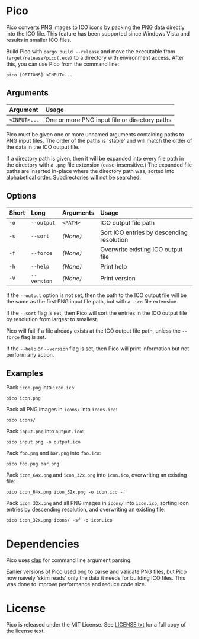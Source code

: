 # Pico
Pico converts PNG images to ICO icons by packing the PNG data directly into the
ICO file. This feature has been supported since Windows Vista and results in
smaller ICO files.

Build Pico with `cargo build --release` and move the executable from
`target/release/pico(.exe)` to a directory with environment access. After this,
you can use Pico from the command line:
```shell
pico [OPTIONS] <INPUT>...
```

## Arguments
| Argument     | Usage                                         |
| :----------- | :-------------------------------------------- |
| `<INPUT>...` | One or more PNG input file or directory paths |

Pico must be given one or more unnamed arguments containing paths to PNG input
files. The order of the paths is 'stable' and will match the order of the data
in the ICO output file.

If a directory path is given, then it will be expanded into every file path in
the directory with a `.png` file extension (case-insensitive.) The expanded
file paths are inserted in-place where the directory path was, sorted into
alphabetical order. Subdirectories will not be searched.

## Options
| Short | Long         | Arguments | Usage                                     |
| :---- | :----------- | :-------- | :---------------------------------------- |
| `-o`  | `--output`   | `<PATH>`  | ICO output file path                      |
| `-s`  | `--sort`     | _(None)_  | Sort ICO entries by descending resolution |
| `-f`  | `--force`    | _(None)_  | Overwrite existing ICO output file        |
| `-h`  | `--help`     | _(None)_  | Print help                                |
| `-V`  | `--version`  | _(None)_  | Print version                             |

If the `--output` option is not set, then the path to the ICO output file will
be the same as the first PNG input file path, but with a `.ico` file extension.

If the `--sort` flag is set, then Pico will sort the entries in the ICO output
file by resolution from largest to smallest.

Pico will fail if a file already exists at the ICO output file path, unless the
`--force` flag is set.

If the `--help` or `--version` flag is set, then Pico will print information
but not perform any action.

## Examples
Pack `icon.png` into `icon.ico`:
```shell
pico icon.png
```

Pack all PNG images in `icons/` into `icons.ico`:
```shell
pico icons/
```

Pack `input.png` into `output.ico`:
```shell
pico input.png -o output.ico
```

Pack `foo.png` and `bar.png` into `foo.ico`:
```shell
pico foo.png bar.png
```

Pack `icon_64x.png` and `icon_32x.png` into `icon.ico`, overwriting an existing
file:
```shell
pico icon_64x.png icon_32x.png -o icon.ico -f
```

Pack `icon_32x.png` and all PNG images in `icons/` into `icon.ico`, sorting
icon entries by descending resolution, and overwriting an existing file:
```shell
pico icon_32x.png icons/ -sf -o icon.ico
```

# Dependencies
Pico uses [clap](https://crates.io/crates/clap) for command line argument
parsing.

Earlier versions of Pico used [png](https://crates.io/crates/png) to parse and
validate PNG files, but Pico now naïvely 'skim reads' only the data it needs
for building ICO files. This was done to improve performance and reduce code
size.

# License
Pico is released under the MIT License. See [LICENSE.txt](./LICENSE.txt) for a
full copy of the license text.
